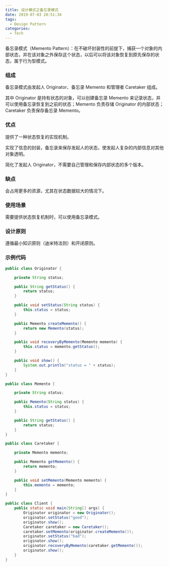 ```yaml
---
title: 设计模式之备忘录模式
date: 2019-07-03 20:51:34
tags:
  - Design Pattern
categories:
  - Tech
---
```


备忘录模式（Memento Pattern）：在不破坏封装性的前提下，捕获一个对象的内部状态，并在该对象之外保存这个状态，以后可以将该对象恢复到原先保存的状态，属于行为型模式。



<!-- more -->




### 组成

备忘录模式由发起人 Originator、备忘录 Memento 和管理者 Caretaker 组成。

其中 Originator 是持有状态的对象，可以创建备忘录 Memento 来记录状态，并可以使用备忘录恢复到之前的状态；Memento 负责存储 Originator 的内部状态；Caretaker 负责保存备忘录 Memento。



### 优点

提供了一种状态恢复的实现机制。

实现了信息的封装，备忘录来保存发起人的状态，使发起人复杂的内部信息对其他对象透明。

简化了发起人 Originator，不需要自己管理和保存内部状态的多个版本。



### 缺点

会占用更多的资源，尤其在状态数据较大的情况下。



### 使用场景

需要提供状态恢复机制时，可以使用备忘录模式。



### 设计原则

遵循最小知识原则（迪米特法则）和开闭原则。



### 示例代码

```java
public class Originator {

    private String status;

    public String getStatus() {
        return status;
    }

    public void setStatus(String status) {
        this.status = status;
    }

    public Memento createMemento() {
        return new Memento(status);
    }

    public void recoveryByMemento(Memento memento) {
        this.status = memento.getStatus();
    }

    public void show() {
        System.out.println("status = " + status);
    }
}

public class Memento {

    private String status;

    public Memento(String status) {
        this.status = status;
    }

    public String getStatus() {
        return status;
    }
}

public class Caretaker {

    private Memento memento;

    public Memento getMemento() {
        return memento;
    }

    public void setMemento(Memento memento) {
        this.memento = memento;
    }
}

public class Client {
    public static void main(String[] args) {
		Originator originator = new Originator();
		originator.setStatus("good");
		originator.show();
		Caretaker caretaker = new Caretaker();
		caretaker.setMemento(originator.createMemento());
		originator.setStatus("bad");
		originator.show();
		originator.recoveryByMemento(caretaker.getMemento());
		originator.show();
    }
}
```

